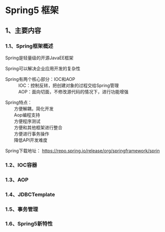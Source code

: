 # Spring5 框架

## 1、主要内容
### 1.1、Spring框架概述
Spring是轻量级的开源JavaEE框架  

Spring可以解决企业应用开发的复杂性  

Spring有两个核心部分：IOC和AOP  
&emsp;&emsp;&emsp;IOC：控制反转，把创建对象的过程交给Spring管理  
&emsp;&emsp;&emsp;AOP：面向切面，不修改源代码的情况下，进行功能增强  

Spring特点：  
&emsp;&emsp;方便解耦，简化开发  
&emsp;&emsp;Aop编程支持  
&emsp;&emsp;方便程序测试  
&emsp;&emsp;方便和其他框架进行整合  
&emsp;&emsp;方便进行事务操作  
&emsp;&emsp;降低API开发难度  

Spring下载地址：
https://repo.spring.io/release/org/springframework/sprin
### 1.2、IOC容器

### 1.3、AOP

### 1.4、JDBCTemplate

### 1.5、事务管理

### 1.6、Spring5新特性

